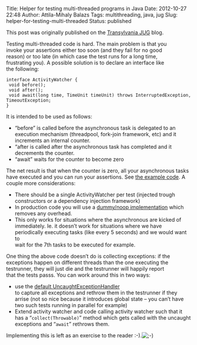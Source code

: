 Title: Helper for testing multi-threaded programs in Java
Date: 2012-10-27 22:48
Author: Attila-Mihaly Balazs
Tags: multithreading, java, jug
Slug: helper-for-testing-multi-threaded
Status: published

This post was originally published on the [Transylvania
JUG](http://www.transylvania-jug.org/archives/5442) blog.

Testing multi-threaded code is hard. The main problem is that you  
invoke your assertions either too soon (and they fail for no good  
reason) or too late (in which case the test runs for a long time,  
frustrating you). A possible solution is to declare an interface like  
the following:

    interface ActivityWatcher {
     void before();
     void after(); 
     void await(long time, TimeUnit timeUnit) throws InterruptedException, TimeoutException;
    }

It is intended to be used as follows:

-   “before” is called before the asynchronous task is delegated to an  
    execution mechanism (threadpool, fork-join framework, etc) and it  
    increments an internal counter.
-   “after is called after the asynchronous task has completed and it
    decrements the counter.
-   “await” waits for the counter to become zero

The net result is that when the counter is zero, all your asynchronous
tasks have executed and you can run your assertions. See [the example
code](https://code.google.com/p/hype-free/source/browse/trunk/espresso-shots/src/org/transylvania/jug/espresso/shots/d20121009/TestMultithreading.java).
A couple more considerations:

-   There should be a single ActivityWatcher per test (injected trough
    constructors or a dependency injection framework)
-   In production code you will use a [dummy/noop
    implementation](https://code.google.com/p/hype-free/source/browse/trunk/espresso-shots/src/org/transylvania/jug/espresso/shots/d20121009/NoopActivityWatcher.java)
    which removes any overhead.
-   This only works for situations where the asynchronous are kicked of  
    immediately. Ie. it doesn’t work for situations where we have  
    periodically executing tasks (like every 5 seconds) and we would
    want to  
    wait for the 7th tasks to be executed for example.

One thing the above code doesn’t do is collecting exceptions: if the  
exceptions happen on different threads than the one executing the  
testrunner, they will just die and the testrunner will happily report  
that the tests passs. You can work around this in two ways:

-   use the [default
    UncaughtExceptionHandler](http://docs.oracle.com/javase/7/docs/api/java/lang/Thread.html#setDefaultUncaughtExceptionHandler%28java.lang.Thread.UncaughtExceptionHandler%29)  
    to capture all exceptions and rethrow them in the testrunner if
    they  
    arrise (not so nice because it introduces global state – you can’t
    have  
    two such tests running in parallel for example)
-   Extend activity watcher and code calling activity watcher such that
    it has a “`collect(Throwable)`” method which gets called with the
    uncaught exceptions and “`await`” rethrows them.

Implementing this is left as an exercise to the reader
:-).![;-)](http://www.transylvania-jug.org/wp-includes/images/smilies/icon_wink.gif)
